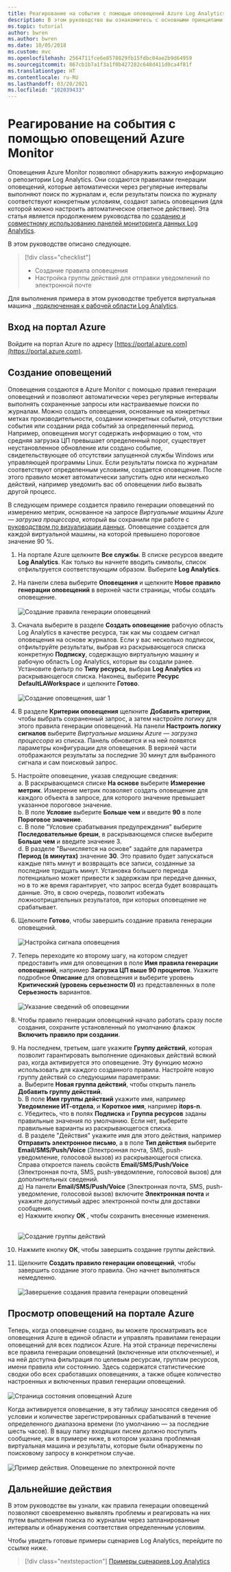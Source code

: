 ```yaml
---
title: Реагирование на события с помощью оповещений Azure Log Analytics | Документы Майкрософт
description: В этом руководстве вы ознакомитесь с основными принципами оповещений в Log Analytics, которые позволяют обнаружить важную информацию в рабочей области и уведомлять о возникших проблемах или вызывать автоматические действия для их устранения.
ms.topic: tutorial
author: bwren
ms.author: bwren
ms.date: 10/05/2018
ms.custom: mvc
ms.openlocfilehash: 2564711fce6e8578829fb15fdbc04ae2b9d64959
ms.sourcegitcommit: 867cb1b7a1f3a1f0b427282c648d411d0ca4f81f
ms.translationtype: HT
ms.contentlocale: ru-RU
ms.lasthandoff: 03/20/2021
ms.locfileid: "102039433"
---
```

# <a name="respond-to-events-with-azure-monitor-alerts"></a>Реагирование на события с помощью оповещений Azure Monitor
Оповещения Azure Monitor позволяют обнаружить важную информацию о репозитории Log Analytics. Они создаются правилами генерации оповещений, которые автоматически через регулярные интервалы выполняют поиск по журналам и, если результаты поиска по журналу соответствуют конкретным условиям, создают запись оповещения (для которой можно настроить автоматическое ответное действие).  Эта статья является продолжением руководства по [созданию и совместному использованию панелей мониторинга данных Log Analytics](../visualize/tutorial-logs-dashboards.md).   

В этом руководстве описано следующее.

> [!div class="checklist"]
> * Создание правила оповещения
> * Настройка группы действий для отправки уведомлений по электронной почте

Для выполнения примера в этом руководстве требуется виртуальная машина [, подключенная к рабочей области Log Analytics](../vm/quick-collect-azurevm.md).  

## <a name="sign-in-to-azure-portal"></a>Вход на портал Azure
Войдите на портал Azure по адресу [https://portal.azure.com](https://portal.azure.com). 

## <a name="create-alerts"></a>Создание оповещений
Оповещения создаются в Azure Monitor с помощью правил генерации оповещений и позволяют автоматически через регулярные интервалы выполнять сохраненные запросы или настраиваемые поиски по журналам.  Можно создать оповещения, основанные на конкретных метках производительности, создании конкретных событий, отсутствии события или создании ряда событий за определенный период.  Например, оповещения могут содержать информацию о том, что средняя загрузка ЦП превышает определенный порог, существует неустановленное обновление или создано событие, свидетельствующее об отсутствии запущенной службы Windows или управляющей программы Linux.  Если результаты поиска по журналам соответствуют определенным условиям, создается оповещение. После этого правило может автоматически запустить одно или несколько действий, например уведомить вас об оповещении либо вызвать другой процесс. 

В следующем примере создается правило генерации оповещений по измерению метрик, основанное на запросе *Виртуальные машины Azure — загрузка процессора*, который вы сохранили при работе с [руководством по визуализации данных](../visualize/tutorial-logs-dashboards.md).  Оповещение создается для каждой виртуальной машины, на которой превышено пороговое значение 90 %.  

1. На портале Azure щелкните **Все службы**. В списке ресурсов введите **Log Analytics**. Как только вы начнете вводить символы, список отфильтруется соответствующим образом. Выберите **Log Analytics**.
2. На панели слева выберите **Оповещения** и щелкните **Новое правило генерации оповещений** в верхней части страницы, чтобы создать оповещение.<br><br> ![Создание правила генерации оповещений](./media/tutorial-response/alert-rule-02.png)<br>
3. Сначала выберите в разделе **Создать оповещение** рабочую область Log Analytics в качестве ресурса, так как мы создаем сигнал оповещения на основе журналов.  Если у вас несколько подписок, отфильтруйте результаты, выбрав из раскрывающегося списка конкретную **Подписку**, содержащую виртуальную машину и рабочую область Log Analytics, которые вы создали ранее.  Установите фильтр по **Типу ресурса**, выбрав **Log Analytics** из раскрывающегося списка.  Наконец, выберите **Ресурс** **DefaultLAWorkspace** и щелкните **Готово**.<br><br> ![Создание оповещения, шаг 1](./media/tutorial-response/alert-rule-03.png)<br>
4. В разделе **Критерии оповещения** щелкните **Добавить критерии**, чтобы выбрать сохраненный запрос, а затем настройте логику для этого правила генерации оповещений.  На панели **Настроить логику сигналов** выберите *Виртуальные машины Azure — загрузка процессора* из списка.  Панель обновится и на ней появятся параметры конфигурации для оповещения.  В верхней части отображаются результаты за последние 30 минут для выбранного сигнала и сам поисковый запрос.  
5. Настройте оповещение, указав следующие сведения:  
   а. В раскрывающемся списке **На основе** выберите **Измерение метрик**.  Измерение метрик позволяет создать оповещение для каждого объекта в запросе, для которого значение превышает указанное пороговое значение.  
   b. В поле **Условие** выберите **Больше чем** и введите **90** в поле **Пороговое значение**.  
   c. В поле "Условие срабатывания предупреждения" выберите **Последовательные бреши**, в раскрывающемся списке выберите **Больше чем** и введите значение 3.  
   d. В разделе "Вычисляется на основе" задайте для параметра **Период (в минутах)** значение **30**. Это правило будет запускаться каждые пять минут и возвращать все записи, созданные за последние тридцать минут.  Установка большего периода потенциально может привести к задержкам при передаче данных, но в то же время гарантирует, что запрос всегда будет возвращать данные. Это, в свою очередь, позволит избежать ложноотрицательных результатов, при которых оповещение не срабатывает.  
6. Щелкните **Готово**, чтобы завершить создание правила генерации оповещений.<br><br> ![Настройка сигнала оповещения](./media/tutorial-response/alert-signal-logic-02.png)<br> 
7. Теперь переходите ко второму шагу, на котором следует предоставить имя для оповещения в поле **Имя правила генерации оповещений**, например **Загрузка ЦП выше 90 процентов**.  Укажите подробное **Описание** для оповещения и выберите уровень **Критический (уровень серьезности 0)** из представленных в поле **Серьезность** вариантов.<br><br> ![Указание сведений об оповещении](./media/tutorial-response/alert-signal-logic-04.png)<br>
8. Чтобы правило генерации оповещений начало работать сразу после создания, сохраните установленный по умолчанию флажок **Включить правило при создании**.
9. На последнем, третьем, шаге укажите **Группу действий**, которая позволит гарантировать выполнение одинаковых действий всякий раз, когда активируется это оповещение. Эту функцию можно использовать для каждого созданного правила.  Настройте новую группу действий со следующими параметрами:  
   а. Выберите **Новая группа действий**, чтобы открыть панель **Добавить группу действий**.  
   b. В поле **Имя группы действий** укажите имя, например **Уведомление ИТ-отдела**, и **Короткое имя**, например **itops-n**.  
   c. Убедитесь, что в полях **Подписка** и **Группа ресурсов** заданы правильные значения по умолчанию. Если нет, выберите правильные варианты из раскрывающегося списка.   
   d. В разделе "Действия" укажите имя для этого действия, например **Отправить электронное письмо**, а в поле **Тип действия** выберите **Email/SMS/Push/Voice** (Электронная почта, SMS, push-уведомление, голосовой вызов) из раскрывающегося списка. Справа откроется панель свойств **Email/SMS/Push/Voice** (Электронная почта, SMS, push-уведомление, голосовой вызов) для дополнительных сведений.  
   д) На панели **Email/SMS/Push/Voice** (Электронная почта, SMS, push-уведомление, голосовой вызов) включите **Электронная почта** и укажите допустимый адрес электронной почты для доставки сообщения.  
   е) Нажмите кнопку **ОК** , чтобы сохранить внесенные изменения.<br><br> 

    ![Создание группы действий](./media/tutorial-response/action-group-properties-01.png)

10. Нажмите кнопку **ОК**, чтобы завершить создание группы действий. 
11. Щелкните **Создать правило генерации оповещений**, чтобы завершить создание этого правила. Оно начнет выполняться немедленно.<br><br> ![Завершение создания правила генерации оповещений](./media/tutorial-response/alert-rule-01.png)<br> 

## <a name="view-your-alerts-in-azure-portal"></a>Просмотр оповещений на портале Azure
Теперь, когда оповещение создано, вы можете просматривать все оповещения Azure в единой области и управлять правилами генерации оповещений для всех подписок Azure. На этой странице перечислены все правила генерации оповещений (включенные или отключенные), и на ней доступна фильтрация по целевым ресурсам, группам ресурсов, имени правила или состоянию. Здесь содержатся статистические сводки обо всех сработавших оповещениях, а также общее количество настроенных и включенных правил генерации оповещений.<br><br> ![Страница состояния оповещений Azure](./media/tutorial-response/azure-alerts-02.png)  

Когда активируется оповещение, в эту таблицу заносятся сведения об условии и количестве зарегистрированных срабатываний в течение определенного диапазона времени (по умолчанию — за последние шесть часов).  В вашу папку входящих писем должно поступить сообщение, как в примере ниже, в котором указана проблемная виртуальная машина и результаты, которые были обнаружены по поисковому запросу в конкретном случае.<br><br> ![Пример действия. Оповещение по электронной почте](./media/tutorial-response/azure-alert-email-notification-01.png)

## <a name="next-steps"></a>Дальнейшие действия
В этом руководстве вы узнали, как правила генерации оповещений позволяют своевременно выявлять проблемы и реагировать на них путем выполнения поиска по журналам через запланированные интервалы и обнаружения соответствия определенным условиям.

Чтобы увидеть готовые примеры сценариев Log Analytics, перейдите по ссылке ниже.  

> [!div class="nextstepaction"]
> [Примеры сценариев Log Analytics](../powershell-samples.md)